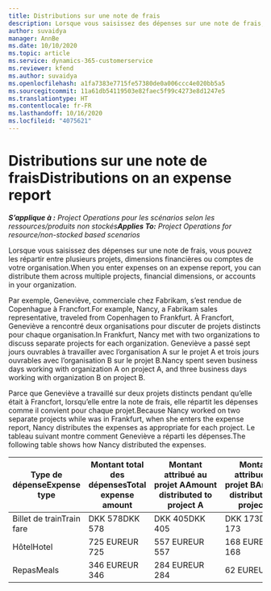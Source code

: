 ```yaml
---
title: Distributions sur une note de frais
description: Lorsque vous saisissez des dépenses sur une note de frais, vous pouvez les répartir entre plusieurs projets, entités juridiques ou comptes de votre organisation.
author: suvaidya
manager: AnnBe
ms.date: 10/10/2020
ms.topic: article
ms.service: dynamics-365-customerservice
ms.reviewer: kfend
ms.author: suvaidya
ms.openlocfilehash: a1fa7383e7715fe57380de0a006ccc4e020bb5a5
ms.sourcegitcommit: 11a61db54119503e82faec5f99c4273e8d1247e5
ms.translationtype: HT
ms.contentlocale: fr-FR
ms.lasthandoff: 10/16/2020
ms.locfileid: "4075621"
---
```

# <a name="distributions-on-an-expense-report"></a><span data-ttu-id="66944-103">Distributions sur une note de frais</span><span class="sxs-lookup"><span data-stu-id="66944-103">Distributions on an expense report</span></span>

<span data-ttu-id="66944-104">_**S’applique à :** Project Operations pour les scénarios selon les ressources/produits non stockés_</span><span class="sxs-lookup"><span data-stu-id="66944-104">_**Applies To:** Project Operations for resource/non-stocked based scenarios_</span></span>

<span data-ttu-id="66944-105">Lorsque vous saisissez des dépenses sur une note de frais, vous pouvez les répartir entre plusieurs projets, dimensions financières ou comptes de votre organisation.</span><span class="sxs-lookup"><span data-stu-id="66944-105">When you enter expenses on an expense report, you can distribute them across multiple projects, financial dimensions, or accounts in your organization.</span></span>

<span data-ttu-id="66944-106">Par exemple, Geneviève, commerciale chez Fabrikam, s’est rendue de Copenhague à Francfort.</span><span class="sxs-lookup"><span data-stu-id="66944-106">For example, Nancy, a Fabrikam sales representative, traveled from Copenhagen to Frankfurt.</span></span> <span data-ttu-id="66944-107">À Francfort, Geneviève a rencontré deux organisations pour discuter de projets distincts pour chaque organisation.</span><span class="sxs-lookup"><span data-stu-id="66944-107">In Frankfurt, Nancy met with two organizations to discuss separate projects for each organization.</span></span> <span data-ttu-id="66944-108">Geneviève a passé sept jours ouvrables à travailler avec l’organisation A sur le projet A et trois jours ouvrables avec l’organisation B sur le projet B.</span><span class="sxs-lookup"><span data-stu-id="66944-108">Nancy spent seven business days working with organization A on project A, and three business days working with organization B on project B.</span></span>

<span data-ttu-id="66944-109">Parce que Geneviève a travaillé sur deux projets distincts pendant qu’elle était à Francfort, lorsqu’elle entre la note de frais, elle répartit les dépenses comme il convient pour chaque projet.</span><span class="sxs-lookup"><span data-stu-id="66944-109">Because Nancy worked on two separate projects while was in Frankfurt, when she enters the expense report, Nancy distributes the expenses as appropriate for each project.</span></span> <span data-ttu-id="66944-110">Le tableau suivant montre comment Geneviève a réparti les dépenses.</span><span class="sxs-lookup"><span data-stu-id="66944-110">The following table shows how Nancy distributed the expenses.</span></span>

| <span data-ttu-id="66944-111">Type de dépense</span><span class="sxs-lookup"><span data-stu-id="66944-111">Expense type</span></span> | <span data-ttu-id="66944-112">Montant total des dépenses</span><span class="sxs-lookup"><span data-stu-id="66944-112">Total expense amount</span></span> | <span data-ttu-id="66944-113">Montant attribué au projet A</span><span class="sxs-lookup"><span data-stu-id="66944-113">Amount distributed to project A</span></span> | <span data-ttu-id="66944-114">Montant attribué au projet B</span><span class="sxs-lookup"><span data-stu-id="66944-114">Amount distributed to project B</span></span> |
|--------------|----------------------|---------------------------------|---------------------------------|
| <span data-ttu-id="66944-115">Billet de train</span><span class="sxs-lookup"><span data-stu-id="66944-115">Train fare</span></span>   | <span data-ttu-id="66944-116">DKK 578</span><span class="sxs-lookup"><span data-stu-id="66944-116">DKK 578</span></span>              | <span data-ttu-id="66944-117">DKK 405</span><span class="sxs-lookup"><span data-stu-id="66944-117">DKK 405</span></span>                         | <span data-ttu-id="66944-118">DKK 173</span><span class="sxs-lookup"><span data-stu-id="66944-118">DKK 173</span></span>                         |
| <span data-ttu-id="66944-119">Hôtel</span><span class="sxs-lookup"><span data-stu-id="66944-119">Hotel</span></span>        | <span data-ttu-id="66944-120">725 EUR</span><span class="sxs-lookup"><span data-stu-id="66944-120">EUR 725</span></span>              | <span data-ttu-id="66944-121">557 EUR</span><span class="sxs-lookup"><span data-stu-id="66944-121">EUR 557</span></span>                         | <span data-ttu-id="66944-122">168 EUR</span><span class="sxs-lookup"><span data-stu-id="66944-122">EUR 168</span></span>                         |
| <span data-ttu-id="66944-123">Repas</span><span class="sxs-lookup"><span data-stu-id="66944-123">Meals</span></span>        | <span data-ttu-id="66944-124">346 EUR</span><span class="sxs-lookup"><span data-stu-id="66944-124">EUR 346</span></span>              | <span data-ttu-id="66944-125">284 EUR</span><span class="sxs-lookup"><span data-stu-id="66944-125">EUR 284</span></span>                         | <span data-ttu-id="66944-126">62 EUR</span><span class="sxs-lookup"><span data-stu-id="66944-126">EUR 62</span></span>                          |
